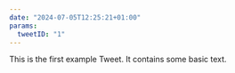 ```yaml
---
date: "2024-07-05T12:25:21+01:00"
params:
  tweetID: "1"
---
```


This is the first example Tweet. It contains some basic text.
